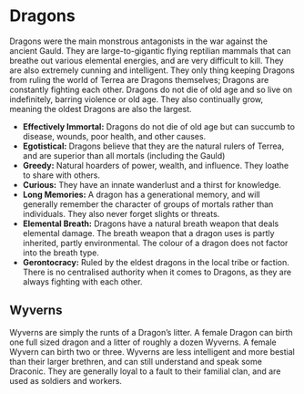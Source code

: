 # Dragons

Dragons were the main monstrous antagonists in the war against the ancient Gauld. They are large-to-gigantic flying reptilian mammals that can breathe out various elemental energies, and are very difficult to kill. They are also extremely cunning and intelligent. They only thing keeping Dragons from ruling the world of Terrea are Dragons themselves; Dragons are constantly fighting each other. Dragons do not die of old age and so live on indefinitely, barring violence or old age. They also continually grow, meaning the oldest Dragons are also the largest.

- **Effectively Immortal:** Dragons do not die of old age but can succumb to disease, wounds, poor health, and other causes.
- **Egotistical:** Dragons believe that they are the natural rulers of Terrea, and are superior than all mortals (including the Gauld)
- **Greedy:** Natural hoarders of power, wealth, and influence. They loathe to share with others.
- **Curious:** They have an innate wanderlust and a thirst for knowledge.
- **Long Memories:** A dragon has a generational memory, and will generally remember the character of groups of mortals rather than individuals. They also never forget slights or threats.
- **Elemental Breath:** Dragons have a natural breath weapon that deals elemental damage. The breath weapon that a dragon uses is partly inherited, partly environmental. The colour of a dragon does not factor into the breath type.
- **Gerontocracy:** Ruled by the eldest dragons in the local tribe or faction. There is no centralised authority when it comes to Dragons, as they are always fighting with each other.

## Wyverns

Wyverns are simply the runts of a Dragon’s litter. A female Dragon can birth one full sized dragon and a litter of roughly a dozen Wyverns. A female Wyvern can birth two or three.
Wyverns are less intelligent and more bestial than their larger brethren, and can still understand  and speak some Draconic. They are generally loyal to a fault to their familial clan, and are used as soldiers and workers.
